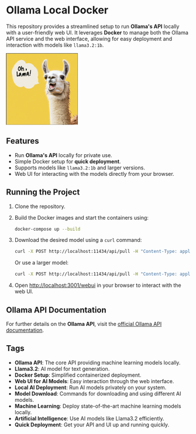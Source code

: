 
# Ollama Local Docker

This repository provides a streamlined setup to run **Ollama's API** locally with a user-friendly web UI. It leverages **Docker** to manage both the Ollama API service and the web interface, allowing for easy deployment and interaction with models like `llama3.2:1b`.

<img src="https://github.com/ChristianHohlfeld/ollama-local-docker/blob/main/ohlama.png" alt="Oh, Lama!" width="196" height="196">

## Features
- Run **Ollama's API** locally for private use.
- Simple Docker setup for **quick deployment**.
- Supports models like `llama3.2:1b` and larger versions.
- Web UI for interacting with the models directly from your browser.

## Running the Project

1. Clone the repository.
2. Build the Docker images and start the containers using:
    ```bash
    docker-compose up --build
    ```
3. Download the desired model using a `curl` command:
    ```bash
    curl -X POST http://localhost:11434/api/pull -H "Content-Type: application/json" -d '{"model": "llama3.2:1b"}'
    ```
    Or use a larger model:
    ```bash
    curl -X POST http://localhost:11434/api/pull -H "Content-Type: application/json" -d '{"model": "llama3.2"}'
    ```

4. Open [http://localhost:3001/webui](http://localhost:3001/webui) in your browser to interact with the web UI.

## Ollama API Documentation

For further details on the **Ollama API**, visit the [official Ollama API documentation](https://github.com/ollama/ollama/blob/main/docs/api.md).

## Tags
- **Ollama API**: The core API providing machine learning models locally.
- **Llama3.2**: AI model for text generation.
- **Docker Setup**: Simplified containerized deployment.
- **Web UI for AI Models**: Easy interaction through the web interface.
- **Local AI Deployment**: Run AI models privately on your system.
- **Model Download**: Commands for downloading and using different AI models.
- **Machine Learning**: Deploy state-of-the-art machine learning models locally.
- **Artificial Intelligence**: Use AI models like Llama3.2 efficiently.
- **Quick Deployment**: Get your API and UI up and running quickly.

